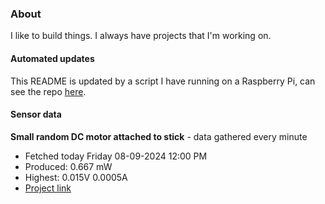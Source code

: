 ### About
I like to build things. I always have projects that I'm working on.

#### Automated updates
This README is updated by a script I have running on a Raspberry Pi, can see the repo [here](https://github.com/jdc-cunningham/raspi-git-repo-updater).

#### Sensor data


**Small random DC motor attached to stick** - data gathered every minute
- Fetched today Friday 08-09-2024 12:00 PM
- Produced: 0.667 mW
- Highest: 0.015V 0.0005A
- [Project link](https://github.com/jdc-cunningham/turbine-raspi)